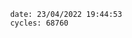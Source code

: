 

                date: 23/04/2022 19:44:53
                cycles: 68760

                         